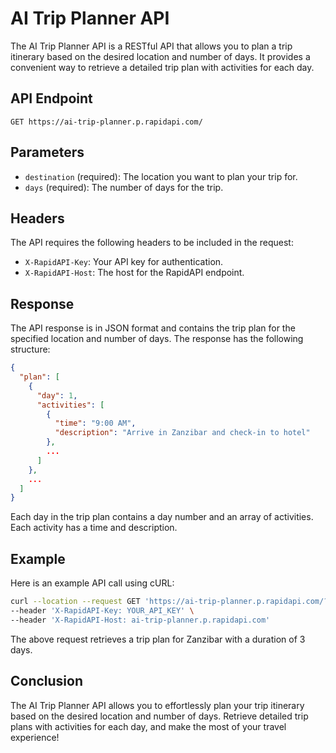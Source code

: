 # AI Trip Planner API

The AI Trip Planner API is a RESTful API that allows you to plan a trip itinerary based on the desired location and number of days. It provides a convenient way to retrieve a detailed trip plan with activities for each day.

## API Endpoint

`GET https://ai-trip-planner.p.rapidapi.com/`

## Parameters

- `destination` (required): The location you want to plan your trip for.
- `days` (required): The number of days for the trip.

## Headers

The API requires the following headers to be included in the request:

- `X-RapidAPI-Key`: Your API key for authentication.
- `X-RapidAPI-Host`: The host for the RapidAPI endpoint.

## Response

The API response is in JSON format and contains the trip plan for the specified location and number of days. The response has the following structure:

```json
{
  "plan": [
    {
      "day": 1,
      "activities": [
        {
          "time": "9:00 AM",
          "description": "Arrive in Zanzibar and check-in to hotel"
        },
        ...
      ]
    },
    ...
  ]
}
```

Each day in the trip plan contains a day number and an array of activities. Each activity has a time and description.

## Example

Here is an example API call using cURL:

```bash
curl --location --request GET 'https://ai-trip-planner.p.rapidapi.com/?destination=Zanzibar&days=3' \
--header 'X-RapidAPI-Key: YOUR_API_KEY' \
--header 'X-RapidAPI-Host: ai-trip-planner.p.rapidapi.com'
```

The above request retrieves a trip plan for Zanzibar with a duration of 3 days.

## Conclusion

The AI Trip Planner API allows you to effortlessly plan your trip itinerary based on the desired location and number of days. Retrieve detailed trip plans with activities for each day, and make the most of your travel experience!
